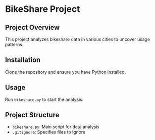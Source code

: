 # BikeShare Project

## Project Overview
This project analyzes bikeshare data in various cities to uncover usage patterns.

## Installation
Clone the repository and ensure you have Python installed.

## Usage
Run `bikeshare.py` to start the analysis.

## Project Structure
- `bikeshare.py`: Main script for data analysis
- `.gitignore`: Specifies files to ignore
